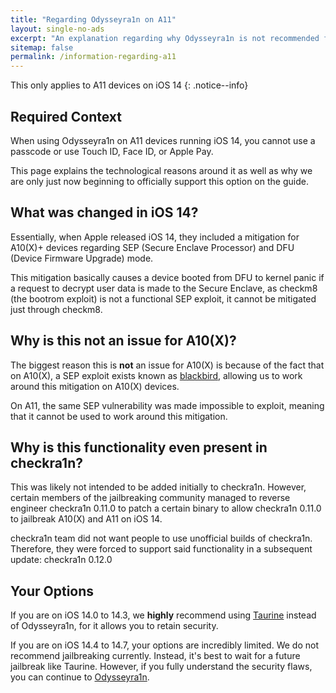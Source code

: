 ```yaml
---
title: "Regarding Odysseyra1n on A11"
layout: single-no-ads
excerpt: "An explanation regarding why Odysseyra1n is not recommended for A11 users on iOS 14"
sitemap: false
permalink: /information-regarding-a11
---
```


This only applies to A11 devices on iOS 14
{: .notice--info}

## Required Context

When using Odysseyra1n on A11 devices running iOS 14, you cannot use a passcode or use Touch ID, Face ID, or Apple Pay. 

This page explains the technological reasons around it as well as why we are only just now beginning to officially support this option on the guide.

## What was changed in iOS 14?

Essentially, when Apple released iOS 14, they included a mitigation for A10(X)+ devices regarding SEP (Secure Enclave Processor) and DFU (Device Firmware Upgrade) mode.

This mitigation basically causes a device booted from DFU to kernel panic if a request to decrypt user data is made to the Secure Enclave, as checkm8 (the bootrom exploit) is not a functional SEP exploit, it cannot be mitigated just through checkm8.

## Why is this not an issue for A10(X)?

The biggest reason this is **not** an issue for A10(X) is because of the fact that on A10(X), a SEP exploit exists known as [blackbird](https://twitter.com/windknown/status/1291308058493116416?s=21), allowing us to work around this mitigation on A10(X) devices.

On A11, the same SEP vulnerability was made impossible to exploit, meaning that it cannot be used to work around this mitigation.

## Why is this functionality even present in checkra1n?

This was likely not intended to be added initially to checkra1n. However, certain members of the jailbreaking community managed to reverse engineer checkra1n 0.11.0 to patch a certain binary to allow checkra1n 0.11.0 to jailbreak A10(X) and A11 on iOS 14.

checkra1n team did not want people to use unofficial builds of checkra1n. Therefore, they were forced to support said functionality in a subsequent update: checkra1n 0.12.0

## Your Options

If you are on iOS 14.0 to 14.3, we **highly** recommend using [Taurine](installing-taurine) instead of Odysseyra1n, for it allows you to retain security.

If you are on iOS 14.4 to 14.7, your options are incredibly limited. We do not recommend jailbreaking currently. Instead, it's best to wait for a future jailbreak like Taurine. However, if you fully understand the security flaws, you can continue to [Odysseyra1n](installing-odysseyra1n).
